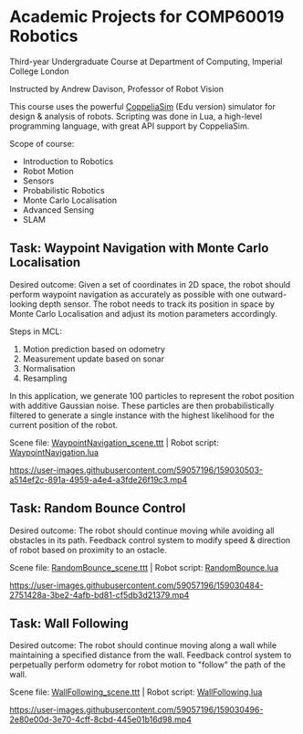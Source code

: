 # Academic Projects for COMP60019 Robotics
Third-year Undergraduate Course at Department of Computing, Imperial College London

Instructed by Andrew Davison, Professor of Robot Vision

This course uses the powerful [CoppeliaSim](https://coppeliarobotics.com/) (Edu version) simulator for design & analysis of robots. Scripting was done in Lua, a high-level programming language, with great API support by CoppeliaSim.

Scope of course:
- Introduction to Robotics
- Robot Motion
- Sensors
- Probabilistic Robotics
- Monte Carlo Localisation
- Advanced Sensing
- SLAM

## Task: Waypoint Navigation with Monte Carlo Localisation

Desired outcome: Given a set of coordinates in 2D space, the robot should perform waypoint navigation as accurately as possible with one outward-looking depth sensor. The robot needs to track its position in space by Monte Carlo Localisation and adjust its motion parameters accordingly.

Steps in MCL:
1. Motion prediction based on odometry
2. Measurement update based on sonar
3. Normalisation
4. Resampling

In this application, we generate 100 particles to represent the robot position with additive Gaussian noise. These particles are then probabilistically filtered to generate a single instance with the highest likelihood for the current position of the robot.

Scene file: [WaypointNavigation_scene.ttt](WaypointNavigation_scene.ttt) | Robot script: [WaypointNavigation.lua](WaypointNavigation.lua)

https://user-images.githubusercontent.com/59057196/159030503-a514ef2c-891a-4959-a4e4-a3fde26f19c3.mp4

## Task: Random Bounce Control

Desired outcome: The robot should continue moving while avoiding all obstacles in its path. Feedback control system to modify speed & direction of robot based on proximity to an ostacle.

Scene file: [RandomBounce_scene.ttt](RandomBounce_scene.ttt) | Robot script: [RandomBounce.lua](RandomBounce.lua)

https://user-images.githubusercontent.com/59057196/159030484-2751428a-3be2-4afb-bd81-cf5db3d21379.mp4

## Task: Wall Following

Desired outcome: The robot should continue moving along a wall while maintaining a specified distance from the wall. Feedback control system to perpetually perform odometry for robot motion to "follow" the path of the wall.

Scene file: [WallFollowing_scene.ttt](WallFollowing_scene.ttt) | Robot script: [WallFollowing.lua](WallFollowing.lua)

https://user-images.githubusercontent.com/59057196/159030496-2e80e00d-3e70-4cff-8cbd-445e01b16d98.mp4

